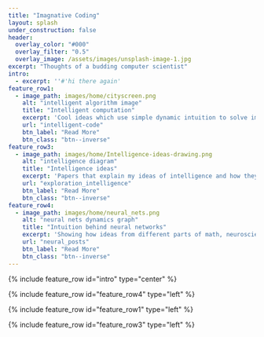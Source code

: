 ```yaml
---
title: "Imagnative Coding"
layout: splash
under_construction: false
header:
  overlay_color: "#000"
  overlay_filter: "0.5"
  overlay_image: /assets/images/unsplash-image-1.jpg
excerpt: "Thoughts of a budding computer scientist"
intro:
  - excerpt: ''#'hi there again'
feature_row1:
  - image_path: images/home/cityscreen.png
    alt: "intelligent algorithm image"
    title: "Intelligent computation"
    excerpt: 'Cool ideas which use simple dynamic intuition to solve important problems.'
    url: "intelligent-code"
    btn_label: "Read More"
    btn_class: "btn--inverse"
feature_row3:
  - image_path: images/home/Intelligence-ideas-drawing.png
    alt: "intelligence diagram"
    title: "Intelligence ideas"
    excerpt: 'Papers that explain my ideas of intelligence and how they can be implemented. For a more advanced audience interested in AI.'
    url: "exploration_intelligence"
    btn_label: "Read More"
    btn_class: "btn--inverse"
feature_row4:
  - image_path: images/home/neural_nets.png
    alt: "neural nets dynamics graph"
    title: "Intuition behind neural networks"
    excerpt: 'Showing how ideas from different parts of math, neuroscience, psychology, philosophy, and computer science come together to form the ideas behind neural networks. Theory and implementations.'
    url: "neural_posts"
    btn_label: "Read More"
    btn_class: "btn--inverse"
---
```


{% include feature_row id="intro" type="center" %}

{% include feature_row id="feature_row4" type="left" %}

{% include feature_row id="feature_row1" type="left" %}

{% include feature_row id="feature_row3" type="left" %}
